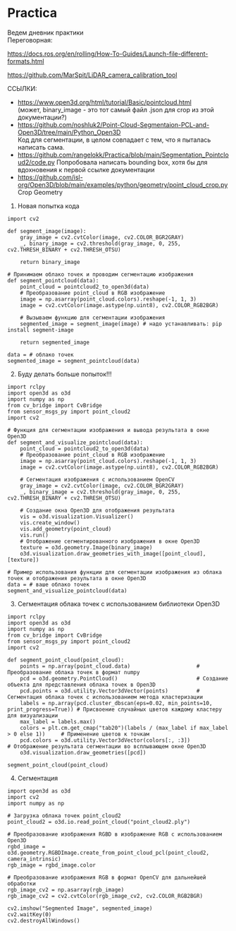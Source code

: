 # Practica
Ведем дневник практики  
Переговорная:

https://docs.ros.org/en/rolling/How-To-Guides/Launch-file-different-formats.html

https://github.com/MarSpit/LiDAR_camera_calibration_tool    

ССЫЛКИ:  
- https://www.open3d.org/html/tutorial/Basic/pointcloud.html  
(может, binary_image - это тот самый файл .json для crop из этой документации?)  
- https://github.com/noshluk2/Point-Cloud-Segmentaion-PCL-and-Open3D/tree/main/Python_Open3D  
Код для сегментации, в целом совпадает с тем, что я пыталась написать сама.  
- https://github.com/rangelokk/Practica/blob/main/Segmentation_Pointcloud2/code.py
Попробовала написать bounding box, хотя бы для вдохновения к первой ссылке документации
- https://github.com/isl-org/Open3D/blob/main/examples/python/geometry/point_cloud_crop.py  
Crop Geometry  

1) Новая попытка кода
```
import cv2

def segment_image(image):
    gray_image = cv2.cvtColor(image, cv2.COLOR_BGR2GRAY)
    _, binary_image = cv2.threshold(gray_image, 0, 255, cv2.THRESH_BINARY + cv2.THRESH_OTSU) 

    return binary_image

# Принимаем облако точек и проводим сегментацию изображения
def segment_pointcloud(data):
    point_cloud = pointcloud2_to_open3d(data)
    # Преобразование point_cloud в RGB изображение
    image = np.asarray(point_cloud.colors).reshape(-1, 1, 3)
    image = cv2.cvtColor(image.astype(np.uint8), cv2.COLOR_RGB2BGR)

    # Вызываем функцию для сегментации изображения
    segmented_image = segment_image(image) # надо устанавливать: pip install segment-image

    return segmented_image

data = # облако точек
segmented_image = segment_pointcloud(data)
```

2) Буду делать больше попыток!!!
```
import rclpy
import open3d as o3d
import numpy as np
from cv_bridge import CvBridge
from sensor_msgs_py import point_cloud2
import cv2

# Функция для сегментации изображения и вывода результата в окне Open3D
def segment_and_visualize_pointcloud(data):
    point_cloud = pointcloud2_to_open3d(data)
    # Преобразование point_cloud в RGB изображение
    image = np.asarray(point_cloud.colors).reshape(-1, 1, 3)
    image = cv2.cvtColor(image.astype(np.uint8), cv2.COLOR_RGB2BGR)

    # Сегментация изображения с использованием OpenCV
    gray_image = cv2.cvtColor(image, cv2.COLOR_BGR2GRAY)
    _, binary_image = cv2.threshold(gray_image, 0, 255, cv2.THRESH_BINARY + cv2.THRESH_OTSU)

    # Создание окна Open3D для отображения результата
    vis = o3d.visualization.Visualizer()
    vis.create_window()
    vis.add_geometry(point_cloud)
    vis.run()
    # Отображение сегментированного изображения в окне Open3D
    texture = o3d.geometry.Image(binary_image)
    o3d.visualization.draw_geometries_with_image([point_cloud], [texture])

# Пример использования функции для сегментации изображения из облака точек и отображения результата в окне Open3D
data = # ваше облако точек
segment_and_visualize_pointcloud(data)

```

3) Сегментация облака точек с использованием библиотеки Open3D
```
import rclpy
import open3d as o3d
import numpy as np
from cv_bridge import CvBridge
from sensor_msgs_py import point_cloud2
import cv2

def segment_point_cloud(point_cloud):
    points = np.array(point_cloud.data)                     # Преобразование облака точек в формат numpy
    pcd = o3d.geometry.PointCloud()                         # Создание объекта для представления облака точек в Open3D
    pcd.points = o3d.utility.Vector3dVector(points)         # Сегментация облака точек с использованием метода кластеризации
    labels = np.array(pcd.cluster_dbscan(eps=0.02, min_points=10, print_progress=True)) # Присвоение случайных цветов каждому кластеру для визуализации
    max_label = labels.max()
    colors = plt.cm.get_cmap("tab20")(labels / (max_label if max_label > 0 else 1))     # Применение цветов к точкам
    pcd.colors = o3d.utility.Vector3dVector(colors[:, :3])                              # Отображение результата сегментации во всплывающем окне Open3D
    o3d.visualization.draw_geometries([pcd])

segment_point_cloud(point_cloud)
```

4) Сегментация
```
import open3d as o3d
import cv2
import numpy as np

# Загрузка облака точек point_cloud2
point_cloud2 = o3d.io.read_point_cloud("point_cloud2.ply")

# Преобразование изображения RGBD в изображение RGB с использованием Open3D
rgbd_image = o3d.geometry.RGBDImage.create_from_point_cloud_pcl(point_cloud2, camera_intrinsic)
rgb_image = rgbd_image.color

# Преобразование изображения RGB в формат OpenCV для дальнейшей обработки
rgb_image_cv2 = np.asarray(rgb_image)
rgb_image_cv2 = cv2.cvtColor(rgb_image_cv2, cv2.COLOR_RGB2BGR)

cv2.imshow("Segmented Image", segmented_image)
cv2.waitKey(0)
cv2.destroyAllWindows()
```
